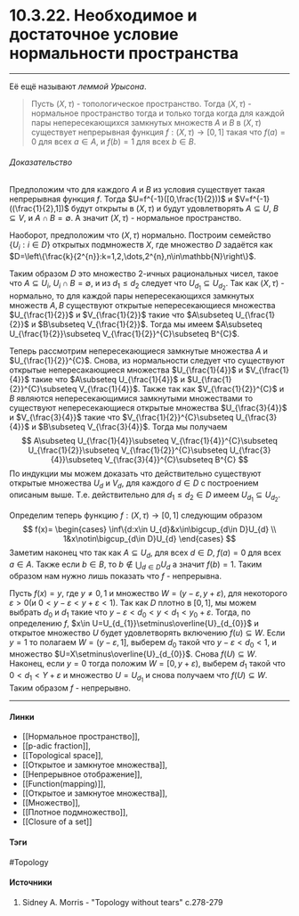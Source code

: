 # 10.3.22. Необходимое и достаточное условие нормальности пространства
***
Её ещё называют *леммой Урысона*.
>Пусть $(X,\tau)$ - топологическое пространство. Тогда $(X,\tau)$ - нормальное пространство тогда и только тогда когда для каждой пары непересекающихся замкнутых множеств $A$ и $B$ в $(X,\tau)$ существует непрерывная функция $f:(X,\tau)\to[0,1]$ такая что $f(a)=0$ для всех $a\in A$, и $f(b)=1$ для всех $b\in B$.
###### Доказательство
Предположим что для каждого $A$ и $B$ из условия существует такая непрерывная функция $f$. Тогда $U=f^{-1}([0,\frac{1}{2}))$ и $V=f^{-1}((\frac{1}{2},1])$ будут открыты в $(X,\tau)$ и будут удовлетворять $A\subseteq U$, $B\subseteq V$, и $A\cap B=\emptyset$. А значит $(X,\tau)$ - нормальное пространство.

Наоборот, предположим что $(X,\tau)$ нормально. Построим семейство $\{U_{i}:i\in D\}$ открытых подмножеств $X$, где множество $D$ задаётся как $D=\left\{\frac{k}{2^{n}}:k=1,2,\dots,2^{n},n\in\mathbb{N}\right\}$.

Таким образом $D$ это множество $2$-ичных рациональных чисел, такое что $A\subseteq U_{i}$, $U_{i}\cap B=\emptyset$, и из $d_{1}\le d_{2}$ следует что $U_{d_{1}}\subseteq U_{d_{2}}$. Так как $(X,\tau)$ - нормально, то для каждой пары непересекающихся замкнутых множеств $A,B$ существуют открытые непересекающиеся множества $U_{\frac{1}{2}}$ и $V_{\frac{1}{2}}$ такие что $A\subseteq U_{\frac{1}{2}}$ и $B\subseteq V_{\frac{1}{2}}$. Тогда мы имеем $A\subseteq U_{\frac{1}{2}}\subseteq V_{\frac{1}{2}}^{C}\subseteq B^{C}$.

Теперь рассмотрим непересекающиеся замкнутые множества $A$ и $U_{\frac{1}{2}}^{C}$. Снова, из нормальности следует что существуют открытые непересакающиеся множества $U_{\frac{1}{4}}$ и $V_{\frac{1}{4}}$ такие что $A\subseteq U_{\frac{1}{4}}$ и $U_{\frac{1}{2}}^{C}\subseteq V_{\frac{1}{4}}$. Также так как $V_{\frac{1}{2}}^{C}$ и $B$ являются непересекающимися замкнутыми множествами то существуют непересекающиеся открытые множества $U_{\frac{3}{4}}$ и $V_{\frac{3}{4}}$ такие что $V_{\frac{1}{2}}^{C}\subseteq U_{\frac{3}{4}}$ и $B\subseteq V_{\frac{3}{4}}$. 
Тогда мы получаем
$$
A\subseteq U_{\frac{1}{4}}\subseteq V_{\frac{1}{4}}^{C}\subseteq U_{\frac{1}{2}}\subseteq V_{\frac{1}{2}}^{C}\subseteq U_{\frac{3}{4}}\subseteq V_{\frac{3}{4}}^{C}\subseteq B^{C}
$$
По индукции мы можем доказать что действительно существуют открытые множества $U_{d}$ и $V_{d}$, для каждого $d\in D$ с построением описаным выше. Т.е. действительно для $d_{1}\le d_{2}\in D$ имеем $U_{d_{1}}\subseteq U_{d_{2}}$.

Определим теперь функцию $f:(X,\tau)\to[0,1]$ следующим образом
$$
f(x)=
\begin{cases}
\inf\{d:x\in U_{d}&x\in\bigcup_{d\in D}U_{d} \\
1&x\notin\bigcup_{d\in D}U_{d}
\end{cases}
$$
Заметим наконец что так как $A\subseteq U_{d}$, для всех $d\in D$, $f(a)=0$ для всех $a\in A$. Также если $b\in B$, то $b\notin\bigcup_{d\in D}U_{d}$ а значит $f(b)=1$. Таким образом нам нужно лишь показать что $f$ - непрерывна.

Пусть $f(x)=y$, где $y\ne0,1$ и множество $W=(y-\varepsilon,y+\varepsilon)$, для некоторого $\varepsilon>0$(и $0<y-\varepsilon<y+\varepsilon<1$). Так как $D$ плотно в $[0,1]$, мы можем выбрать $d_{0}$ и $d_{1}$ такие что $y-\varepsilon<d_{0}<y<d_{1}<y_{0}+\varepsilon$. Тогда, по определению $f$, $x\in U=U_{d_{1}}\setminus\overline{U}_{d_{0}}$ и открытое множество $U$ будет удовлетворять включению $f(u)\subseteq W$. Если $y=1$ то полагаем $W=(y-\varepsilon,1]$, выберем $d_{0}$ такой что $y-\varepsilon<d_{0}<1$, и множество $U=X\setminus\overline{U}_{d_{0}}$. Снова $f(U)\subseteq W$. Наконец, если $y=0$ тогда положим $W=[0,y+\varepsilon)$, выберем $d_{1}$ такой что $0<d_{1}<Y+\varepsilon$ и множество $U=U_{d_{1}}$ и снова получаем что $f(U)\subseteq W$. Таким образом $f$ - непрерывно.
***
#### Линки
- [[Нормальное пространство]],
- [[p-adic fraction]],
- [[Topological space]],
- [[Открытое и замкнутое множества]],
- [[Непрерывное отображение]],
- [[Function(mapping)]],
- [[Открытое и замкнутое множества]],
- [[Множество]],
- [[Плотное подмножество]],
- [[Closure of a set]]
#### Тэги
 #Topology 
#### Источники
1. Sidney A. Morris - "Topology without tears" c.278-279